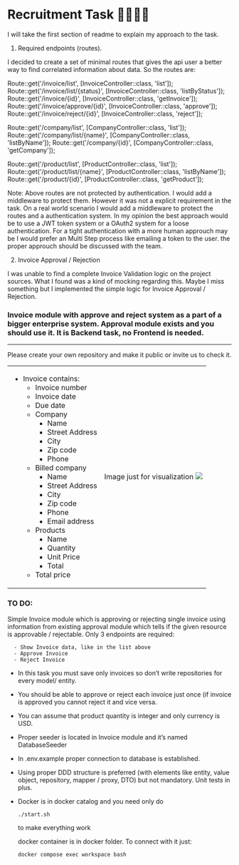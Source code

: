 # Recruitment Task 🧑‍💻👩‍💻

I will take the first section of readme to explain my approach to the task.


1) Required endpoints (routes).

I decided to create a set of minimal routes that gives the api user a better 
way to find correlated information about data. So the routes are:

Route::get('/invoice/list', [InvoiceController::class, 'list']);
Route::get('/invoice/list/{status}', [InvoiceController::class, 'listByStatus']);
Route::get('/invoice/{id}', [InvoiceController::class, 'getInvoice']);
Route::get('/invoice/approve/{id}', [InvoiceController::class, 'approve']);
Route::get('/invoice/reject/{id}', [InvoiceController::class, 'reject']);

Route::get('/company/list', [CompanyController::class, 'list']);
Route::get('/company/list/{name}', [CompanyController::class, 'listByName']);
Route::get('/company/{id}', [CompanyController::class, 'getCompany']);

Route::get('/product/list', [ProductController::class, 'list']);
Route::get('/product/list/{name}', [ProductController::class, 'listByName']);
Route::get('/product/{id}', [ProductController::class, 'getProduct']);

Note: Above routes are not protected by authentication. I would add a middleware to protect them. 
However it was not a explicit requirement in the task. On a real world scenario I would add a 
middleware to protect the routes and a authentication system. In my opinion the best approach 
would be to use a JWT token system or a OAuth2 system for a loose authentication. For a tight 
authentication with a more human approuch may be I would prefer an Multi Step process like emailing 
a token to the user. the proper approuch should be discussed with the team. 

2) Invoice Approval / Rejection

I was unable to find a complete Invoice Validation logic on the project sources. What I found 
was a kind of mocking regarding this. Maybe I miss something but I implemented the simple logic 
for Invoice Approval / Rejection.





### Invoice module with approve and reject system as a part of a bigger enterprise system. Approval module exists and you should use it. It is Backend task, no Frontend is needed.
---
Please create your own repository and make it public or invite us to check it.


<table>
<tr>
<td>

- Invoice contains:
  - Invoice number
  - Invoice date
  - Due date
  - Company
    - Name 
    - Street Address
    - City
    - Zip code
    - Phone
  - Billed company
    - Name 
    - Street Address
    - City
    - Zip code
    - Phone
    - Email address
  - Products
    - Name
    - Quantity
    - Unit Price	
    - Total
  - Total price
</td>
<td>
Image just for visualization
<img src="https://templates.invoicehome.com/invoice-template-us-classic-white-750px.png" style="width: auto"; height:100%" />
</td>
</tr>
</table>

### TO DO:
Simple Invoice module which is approving or rejecting single invoice using information from existing approval module which tells if the given resource is approvable / rejectable. Only 3 endpoints are required:
```
  - Show Invoice data, like in the list above
  - Approve Invoice
  - Reject Invoice
```
* In this task you must save only invoices so don’t write repositories for every model/ entity.

* You should be able to approve or reject each invoice just once (if invoice is approved you cannot reject it and vice versa.

* You can assume that product quantity is integer and only currency is USD.

* Proper seeder is located in Invoice module and it’s named DatabaseSeeder

* In .env.example proper connection to database is established.

* Using proper DDD structure is preferred (with elements like entity, value object, repository, mapper / proxy, DTO) but not mandatory.
Unit tests in plus.

* Docker is in docker catalog and you need only do 
  ```
  ./start.sh
  ``` 
  to make everything work

  docker container is in docker folder. To connect with it just:
  ```
  docker compose exec workspace bash
  ``` 
